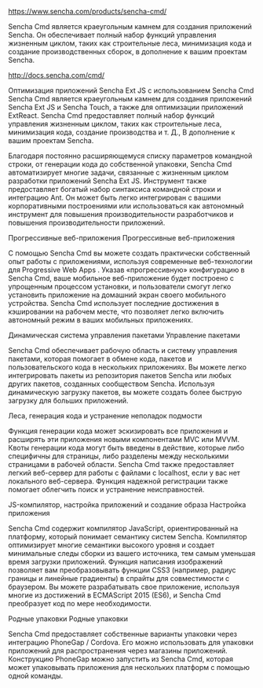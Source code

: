 
https://www.sencha.com/products/sencha-cmd/


Sencha Cmd является краеугольным камнем для создания приложений Sencha. Он обеспечивает полный набор функций управления жизненным циклом, таких как строительные леса, минимизация кода и создание производственных сборок, в дополнение к вашим проектам Sencha.

http://docs.sencha.com/cmd/




Оптимизация приложений Sencha Ext JS с использованием Sencha Cmd
Sencha Cmd является краеугольным камнем для создания приложений Sencha Ext JS и Sencha Touch, а также для оптимизации приложений ExtReact. Sencha Cmd предоставляет полный набор функций управления жизненным циклом, таких как строительные леса, минимизация кода, создание производства и т. Д., В дополнение к вашим проектам Sencha.

Благодаря постоянно расширяющемуся списку параметров командной строки, от генерации кода до собственной упаковки, Sencha Cmd автоматизирует многие задачи, связанные с жизненным циклом разработки приложений Sencha Ext JS. Инструмент также предоставляет богатый набор синтаксиса командной строки и интеграцию Ant. Он может быть легко интегрирован с вашими корпоративными построениями или использоваться как автономный инструмент для повышения производительности разработчиков и повышения производительности приложений.

Прогрессивные веб-приложения
Прогрессивные веб-приложения

С помощью Sencha Cmd вы можете создать практически собственный опыт работы с приложениями, используя современные веб-технологии для Progressive Web Apps . Указав «прогрессивную» конфигурацию в Sencha Cmd, ваше мобильное веб-приложение будет построено с упрощенным процессом установки, и пользователи смогут легко установить приложение на домашний экран своего мобильного устройства. Sencha Cmd использует последние достижения в кэшировании на рабочем месте, что позволяет легко включить автономный режим в ваших мобильных приложениях.

Динамическая система управления пакетами
Управление пакетами

Sencha Cmd обеспечивает рабочую область и систему управления пакетами, которая помогает в обмене кода, пакетов и пользовательского кода в нескольких приложениях. Вы можете легко интегрировать пакеты из репозитория пакетов Sencha или любых других пакетов, созданных сообществом Sencha. Используя динамическую загрузку пакетов, вы можете создать более быструю загрузку для больших приложений.

Леса, генерация кода и устранение неполадок
подмости

Функция генерации кода может эскизировать все приложения и расширять эти приложения новыми компонентами MVC или MVVM. Квоты генерации кода могут быть введены в действие, которые либо специфичны для страницы, либо разделены между несколькими страницами в рабочей области. Sencha Cmd также предоставляет легкий веб-сервер для работы с файлами с localhost, если у вас нет локального веб-сервера. Функция надежной регистрации также помогает облегчить поиск и устранение неисправностей.

JS-компилятор, настройка приложений и создание образа
Настройка приложения

Sencha Cmd содержит компилятор JavaScript, ориентированный на платформу, который понимает семантику систем Sencha. Компилятор оптимизирует многие семантики высокого уровня и создает минимальные следы сборки из вашего источника, тем самым уменьшая время загрузки приложений. Функция написания изображений позволяет вам преобразовывать функции CSS3 (например, радиус границы и линейные градиенты) в спрайты для совместимости с браузером. Вы можете разрабатывать свое приложение, используя многие из достижений в ECMAScript 2015 (ES6), и Sencha Cmd преобразует код по мере необходимости.

Родные упаковки
Родные упаковки

Sencha Cmd предоставляет собственные варианты упаковки через интеграцию PhoneGap / Cordova. Его можно использовать для упаковки приложений для распространения через магазины приложений. Конструкцию PhoneGap можно запустить из Sencha Cmd, которая может упаковывать приложения для нескольких платформ с помощью одной команды.